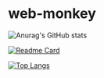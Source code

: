 # web-monkey
![Anurag's GitHub stats](https://github-readme-stats.vercel.app/api?username=webs-monkey&show_icons=true&theme=radical)

[![Readme Card](https://github-readme-stats.vercel.app/api/pin/?username=webs-monkey&repo=github-readme-stats)](https://github.com/anuraghazra/github-readme-stats)

[![Top Langs](https://github-readme-stats.vercel.app/api/top-langs/?username=webs-monkey&layout=compact)](https://github.com/anuraghazra/github-readme-stats)
